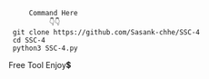          Command Here 
              👇👇
     git clone https://github.com/Sasank-chhe/SSC-4
     cd SSC-4 
     python3 SSC-4.py
     
Free Tool Enjoy💲
